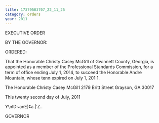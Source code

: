 ```yaml
---
title: 17379503707_22_11_25
category: orders
year: 2011
---
```

 

EXECUTIVE ORDER

BY THE GOVERNOR:

ORDERED:

That the Honorable Christy Casey McGi1l of Gwinnett County,
Georgia, is appointed as a member of the Professional Standards
Commission, for a term of ofﬁce ending July 1, 2014, to succeed
the Honorable Andre Mountain, whose tenn expired on July 1,
201 1.

The Honorable Christy Casey McGil1
2179 Britt Street
Grayson, GA 30017

This twenty second day of July, 2011

Y\nID~anE)¢a.|’Z..

GOVERNOR

